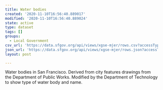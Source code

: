 ```yaml
---
title: Water bodies
created: '2020-11-10T16:56:40.889017'
modified: '2020-11-10T16:56:40.889024'
state: active
type: dataset
tags: []
groups:
  - Local Government
csv_url: 'https://data.sfgov.org/api/views/xgse-mjer/rows.csv?accessType=DOWNLOAD'
json_url: 'https://data.sfgov.org/api/views/xgse-mjer/rows.json?accessType=DOWNLOAD'
layout: post

---
```

Water bodies in San Francisco. Derived from city features drawings from the Department of Public Works. Modified by the Department of Technology to show type of water body and name.
